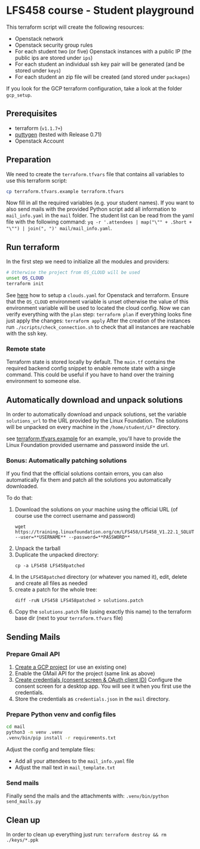 # LFS458 course - Student playground

This terraform script will create the following resources:

- Openstack network
- Openstack security group rules
- For each student two (or five) Openstack instances with a public IP (the public ips are stored under `ips`)
- For each student an individual ssh key pair will be generated (and be stored under `keys`)
- For each student an zip file will be created (and stored under `packages`)

If you look for the GCP terraform configuration, take a look at the folder `gcp_setup`.

## Prerequisites

- terraform (`v1.1.7+`)
- [puttygen](https://www.puttygen.com/) (tested with Release 0.71)
- Openstack Account

## Preparation

We need to create the `terraform.tfvars` file that contains all variables to use this terraform script:

```bash
cp terraform.tfvars.example terraform.tfvars
```

Now fill in all the required variables (e.g. your student names).
If you want to also send mails with the provided Python script add all information to `mail_info.yaml` in the `mail` folder.
The student list can be read from the yaml file with the following command: `yq -r '.attendees | map("\"" + .Short + "\"") | join(", ")' mail/mail_info.yaml`.

## Run terraform

In the first step we need to initialize all the modules and providers:

```bash
# Otherwise the project from OS_CLOUD will be used
unset OS_CLOUD
terraform init
```

See [here](https://docs.openstack.org/openstacksdk/latest/user/guides/connect_from_config.html) how to setup a `clouds.yaml` for Openstack and terraform.
Ensure that the `OS_CLOUD` environment variable is unset otherwise the value of this environment variable will be used to located the cloud config.
Now we can verify everything with the `plan` step: `terraform plan` if everything looks fine just apply the changes: `terraform apply`
After the creation of the instances run `./scripts/check_connection.sh` to check that all instances are reachable with the ssh key.


### Remote state

Terraform state is stored locally by default. The `main.tf` contains the required backend config snippet to enable remote state with a single command.
This could be useful if you have to hand over the training environment to someone else.

## Automatically download and unpack solutions

In order to automatically download and unpack solutions, set the variable `solutions_url` to the URL provided by the Linux Foundation. The solutions will be unpacked on every machine in the `/home/student/LF*` directory.

see [terraform.tfvars.example](terraform.tfvars.example) for an example, you'll have to provide the Linux Foundation provided username and password inside the url.

### Bonus: Automatically patching solutions

If you find that the official solutions contain errors, you can also automatically fix them and patch all the solutions you automatically downloaded.

To do that:

1. Download the solutions on your machine using the official URL (of course use the correct username and password)
   ```
   wget https://training.linuxfoundation.org/cm/LFS458/LFS458_V1.22.1_SOLUTIONS.tar.xz  --user=**USERNAME** --password=**PASSWORD**
   ```
1. Unpack the tarball
1. Duplicate the unpacked directory:
   ```
   cp -a LFS458 LFS458patched
   ```
1. In the `LFS458patched` directory (or whatever you named it), edit, delete and create all files as needed
1. create a patch for the whole tree:
   ```
   diff -ruN LFS458 LFS458patched > solutions.patch
   ```
1. Copy the `solutions.patch` file (using exactly this name) to the terraform base dir (next to your `terraform.tfvars` file)

## Sending Mails

### Prepare Gmail API

 1. [Create a GCP project](https://developers.google.com/workspace/guides/create-project) (or use an existing one)
 2. Enable the GMail API for the project (same link as above)
 3. [Create credentials (consent screen & OAuth client ID)](https://developers.google.com/workspace/guides/create-credentials)
    Configure the consent screen for a desktop app. You will see it when you first use the credentials.
 4. Store the credentials as `credentials.json` in the `mail` directory.

### Prepare Python venv and config files

```bash
cd mail
python3 -m venv .venv
.venv/bin/pip install -r requirements.txt
```

Adjust the config and template files:

- Add all your attendees to the `mail_info.yaml` file
- Adjust the mail text in `mail_template.txt`

### Send mails

Finally send the mails and the attachments with: `.venv/bin/python send_mails.py`

## Clean up

In order to clean up everything just run: `terraform destroy && rm ./keys/*.ppk`
